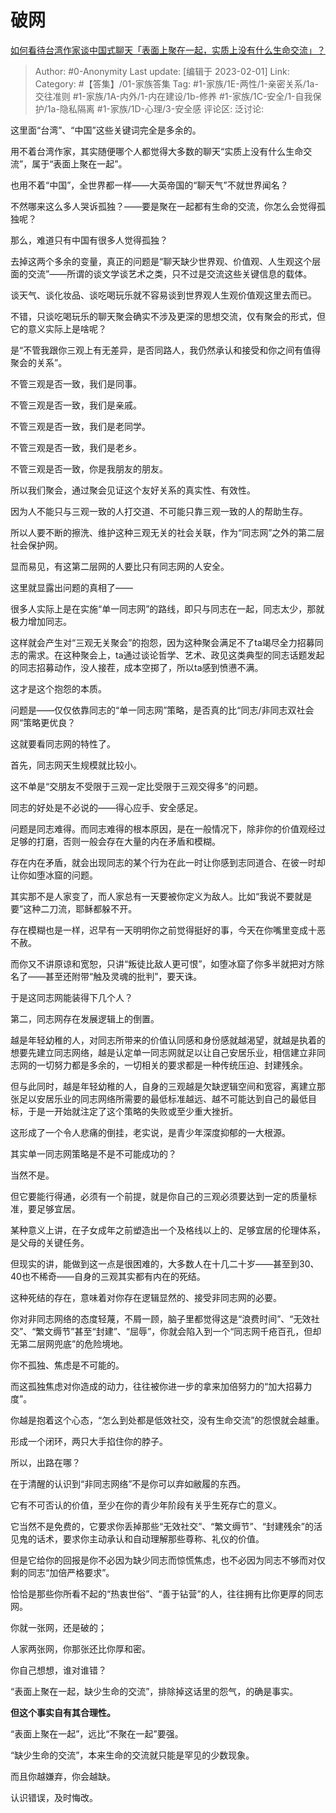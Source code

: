 # 破网
[如何看待台湾作家谈中国式聊天「表面上聚在一起，实质上没有什么生命交流」？](https://www.zhihu.com/question/580913063/answer/2870146361)

> Author: #0-Anonymity
> Last update: [编辑于 2023-02-01]
> Link:
> Category: #【答集】/01-家族答集
> Tag: #1-家族/1E-两性/1-亲密关系/1a-交往准则 #1-家族/1A-内外/1-内在建设/1b-修养 #1-家族/1C-安全/1-自我保护/1a-隐私隔离 #1-家族/1D-心理/3-安全感
> 评论区:
> 泛讨论:

这里面“台湾”、“中国”这些关键词完全是多余的。

用不着台湾作家，其实随便哪个人都觉得大多数的聊天“实质上没有什么生命交流”，属于“表面上聚在一起”。

也用不着“中国”，全世界都一样——大英帝国的“聊天气”不就世界闻名？

不然哪来这么多人哭诉孤独？——要是聚在一起都有生命的交流，你怎么会觉得孤独呢？

那么，难道只有中国有很多人觉得孤独？

去掉这两个多余的变量，真正的问题是“聊天缺少世界观、价值观、人生观这个层面的交流”——所谓的谈文学谈艺术之类，只不过是交流这些关键信息的载体。

谈天气、谈化妆品、谈吃喝玩乐就不容易谈到世界观人生观价值观这里去而已。

不错，只谈吃喝玩乐的聊天聚会确实不涉及更深的思想交流，仅有聚会的形式，但它的意义实际上是啥呢？

是“不管我跟你三观上有无差异，是否同路人，我仍然承认和接受和你之间有值得聚会的关系”。

不管三观是否一致，我们是同事。

不管三观是否一致，我们是亲戚。

不管三观是否一致，我们是老同学。

不管三观是否一致，我们是老乡。

不管三观是否一致，你是我朋友的朋友。

所以我们聚会，通过聚会见证这个友好关系的真实性、有效性。

因为人不能只与三观一致的人打交道、不可能只靠三观一致的人的帮助生存。

所以人要不断的擦洗、维护这种三观无关的社会关联，作为“同志网”之外的第二层社会保护网。

显而易见，有这第二层网的人要比只有同志网的人安全。

这里就显露出问题的真相了——

很多人实际上是在实施“单一同志网”的路线，即只与同志在一起，同志太少，那就极力增加同志。

这样就会产生对“三观无关聚会”的抱怨，因为这种聚会满足不了ta竭尽全力招募同志的需求。在这种聚会上，ta通过谈论哲学、艺术、政见这类典型的同志话题发起的同志招募动作，没人接茬，成本空掷了，所以ta感到愤懑不满。

这才是这个抱怨的本质。

问题是——仅仅依靠同志的“单一同志网”策略，是否真的比“同志/非同志双社会网“策略更优良？

这就要看同志网的特性了。

首先，同志网天生规模就比较小。

这不单是“交朋友不受限于三观一定比受限于三观交得多”的问题。

同志的好处是不必说的——得心应手、安全感足。

问题是同志难得。而同志难得的根本原因，是在一般情况下，除非你的价值观经过足够的打磨，否则一般会存在大量的内在矛盾和模糊。

存在内在矛盾，就会出现同志的某个行为在此一时让你感到志同道合、在彼一时却让你如堕冰窟的问题。

其实那不是人家变了，而人家总有一天要被你定义为敌人。比如“我说不要就是要”这种二刀流，耶稣都躲不开。

存在模糊也是一样，迟早有一天明明你之前觉得挺好的事，今天在你嘴里变成十恶不赦。

而你又不讲原谅和宽恕，只讲“叛徒比敌人更可恨”，如堕冰窟了你多半就把对方除名了——甚至还附带“触及灵魂的批判”，要天诛。

于是这同志网能装得下几个人？

第二，同志网存在发展逻辑上的倒置。

越是年轻幼稚的人，对同志所带来的价值认同感和身份感就越渴望，就越是执着的想要先建立同志网络，越是认定单一同志网就足以让自己安居乐业，相信建立非同志网的一切努力都是多余的，一切相关的要求都是一种传统压迫、封建残余。

但与此同时，越是年轻幼稚的人，自身的三观越是欠缺逻辑空间和宽容，离建立那张足以安居乐业的同志网络所需要的最低标准越远、越不可能达到自己的最低目标，于是一开始就注定了这个策略的失败或至少重大挫折。

这形成了一个令人悲痛的倒挂，老实说，是青少年深度抑郁的一大根源。

其实单一同志网策略是不是不可能成功的？

当然不是。

但它要能行得通，必须有一个前提，就是你自己的三观必须要达到一定的质量标准，要足够宜居。

某种意义上讲，在子女成年之前塑造出一个及格线以上的、足够宜居的伦理体系，是父母的关键任务。

但现实的讲，能做到这一点是很困难的，大多数人在十几二十岁——甚至到30、40也不稀奇——自身的三观其实都有内在的死结。

这种死结的存在，意味着对你存在逻辑显然的、接受非同志网的必要。

你对非同志网络的态度轻蔑，不屑一顾，脑子里都觉得这是“浪费时间”、“无效社交”、“繁文缛节”甚至“封建”、“屈辱”，你就会陷入到一个“同志网千疮百孔，但却无第二层网兜底”的危险境地。

你不孤独、焦虑是不可能的。

而这孤独焦虑对你造成的动力，往往被你进一步的拿来加倍努力的“加大招募力度”。

你越是抱着这个心态，“怎么到处都是低效社交，没有生命交流”的怨恨就会越重。

形成一个闭环，两只大手掐住你的脖子。

所以，出路在哪？

在于清醒的认识到“非同志网络”不是你可以弃如敝履的东西。

它有不可否认的价值，至少在你的青少年阶段有关乎生死存亡的意义。

它当然不是免费的，它要求你丢掉那些“无效社交”、“繁文缛节”、“封建残余”的活见鬼的话术，要求你主动承认和自动理解那些尊称、礼仪的价值。

但是它给你的回报是你不必因为缺少同志而惊慌焦虑，也不必因为同志不够而对仅剩的同志“加倍严格要求”。

恰恰是那些你所看不起的“热衷世俗”、“善于钻营”的人，往往拥有比你更厚的同志网。

你就一张网，还是破的；

人家两张网，你那张还比你厚和密。

你自己想想，谁对谁错？

“表面上聚在一起，缺少生命的交流”，排除掉这话里的怨气，的确是事实。

**但这个事实自有其合理性。**

“表面上聚在一起”，远比“不聚在一起”要强。

“缺少生命的交流”，本来生命的交流就只能是罕见的少数现象。

而且你越嫌弃，你会越缺。

认识错误，及时悔改。
